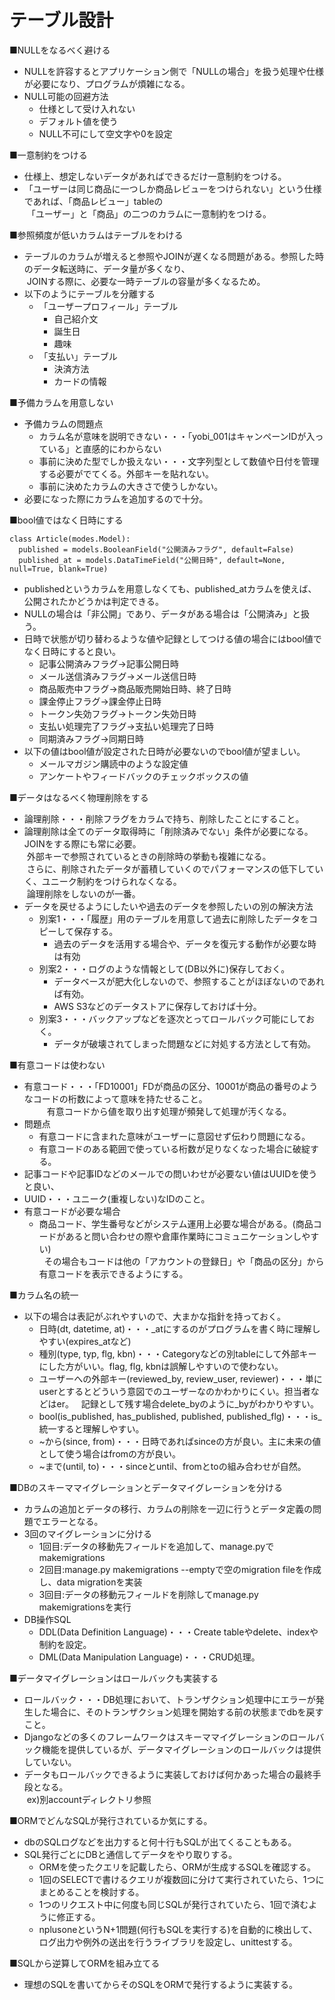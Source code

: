 # テーブル設計

■NULLをなるべく避ける
- NULLを許容するとアプリケーション側で「NULLの場合」を扱う処理や仕様が必要になり、プログラムが煩雑になる。
- NULL可能の回避方法
  - 仕様として受け入れない
  - デフォルト値を使う
  - NULL不可にして空文字や0を設定

■一意制約をつける
- 仕様上、想定しないデータがあればできるだけ一意制約をつける。
- 「ユーザーは同じ商品に一つしか商品レビューをつけられない」という仕様であれば、「商品レビュー」tableの  
&nbsp;「ユーザー」と「商品」の二つのカラムに一意制約をつける。

■参照頻度が低いカラムはテーブルをわける
- テーブルのカラムが増えると参照やJOINが遅くなる問題がある。参照した時のデータ転送時に、データ量が多くなり、  
&nbsp;JOINする際に、必要な一時テーブルの容量が多くなるため。
- 以下のようにテーブルを分離する
  - 「ユーザープロフィール」テーブル
    - 自己紹介文
    - 誕生日
    - 趣味
  - 「支払い」テーブル
    - 決済方法
    - カードの情報

■予備カラムを用意しない
- 予備カラムの問題点
  - カラム名が意味を説明できない・・・「yobi_001はキャンペーンIDが入っている」と直感的にわからない
  - 事前に決めた型でしか扱えない・・・文字列型として数値や日付を管理する必要がでてくる。外部キーを貼れない。
  - 事前に決めたカラムの大きさで使うしかない。
- 必要になった際にカラムを追加するので十分。

■bool値ではなく日時にする
```python:
class Article(modes.Model):
  published = models.BooleanField("公開済みフラグ", default=False)
  published_at = models.DataTimeField("公開日時", default=None, null=True, blank=True)
```
- publishedというカラムを用意しなくても、published_atカラムを使えば、公開されたかどうかは判定できる。
- NULLの場合は「非公開」であり、データがある場合は「公開済み」と扱う。
- 日時で状態が切り替わるような値や記録としてつける値の場合にはbool値でなく日時にすると良い。
  - 記事公開済みフラグ→記事公開日時
  - メール送信済みフラグ→メール送信日時
  - 商品販売中フラグ→商品販売開始日時、終了日時
  - 課金停止フラグ→課金停止日時
  - トークン失効フラグ→トークン失効日時
  - 支払い処理完了フラグ→支払い処理完了日時
  - 同期済みフラグ→同期日時
- 以下の値はbool値が設定された日時が必要ないのでbool値が望ましい。
  - メールマガジン購読中のような設定値
  - アンケートやフィードバックのチェックボックスの値

■データはなるべく物理削除をする
- 論理削除・・・削除フラグをカラムで持ち、削除したことにすること。
- 論理削除は全てのデータ取得時に「削除済みでない」条件が必要になる。JOINをする際にも常に必要。  
&nbsp;外部キーで参照されているときの削除時の挙動も複雑になる。  
&nbsp;さらに、削除されたデータが蓄積していくのでパフォーマンスの低下していく、ユニーク制約をつけられなくなる。  
&nbsp;論理削除をしないのが一番。
- データを戻せるようにしたいや過去のデータを参照したいの別の解決方法
  - 別案1・・・「履歴」用のテーブルを用意して過去に削除したデータをコピーして保存する。
    - 過去のデータを活用する場合や、データを復元する動作が必要な時は有効
  - 別案2・・・ログのような情報として(DB以外に)保存しておく。
    - データベースが肥大化しないので、参照することがほぼないのであれば有効。
    - AWS S3などのデータストアに保存しておけば十分。
  - 別案3・・・バックアップなどを逐次とってロールバック可能にしておく。
    - データが破壊されてしまった問題などに対処する方法として有効。

■有意コードは使わない
- 有意コード・・・「FD10001」FDが商品の区分、10001が商品の番号のようなコードの桁数によって意味を持たせること。  
&emsp; &emsp; 有意コードから値を取り出す処理が頻発して処理が汚くなる。
- 問題点
  - 有意コードに含まれた意味がユーザーに意図せず伝わり問題になる。
  - 有意コードのある範囲で使っている桁数が足りなくなった場合に破綻する。
- 記事コードや記事IDなどのメールでの問いわせが必要ない値はUUIDを使うと良い、  
- UUID・・・ユニーク(重複しない)なIDのこと。
- 有意コードが必要な場合
  - 商品コード、学生番号などがシステム運用上必要な場合がある。(商品コードがあると問い合わせの際や倉庫作業時にコミュニケーションしやすい)  
&nbsp;&nbsp;その場合もコードは他の「アカウントの登録日」や「商品の区分」から有意コードを表示できるようにする。

■カラム名の統一
- 以下の場合は表記がぶれやすいので、大まかな指針を持っておく。
  - 日時(dt, datetime, at)・・・_atにするのがプログラムを書く時に理解しやすい(expires_atなど)
  - 種別(type, typ, flg, kbn)・・・Categoryなどの別tableにして外部キーにした方がいい。flag, flg, kbnは誤解しやすいので使わない。
  - ユーザーへの外部キー(reviewed_by, review_user, reviewer)・・・単にuserとするとどういう意図でのユーザーなのかわかりにくい。担当者などはer。
&nbsp;&nbsp;記録として残す場合delete_byのように_byがわかりやすい。
  - bool(is_published, has_published, published, published_flg)・・・is_統一すると理解しやすい。
  - ~から(since, from)・・・日時であればsinceの方が良い。主に未来の値として使う場合はfromの方が良い。
  - ~まで(until, to)・・・sinceとuntil、fromとtoの組み合わせが自然。

■DBのスキーママイグレーションとデータマイグレーションを分ける
- カラムの追加とデータの移行、カラムの削除を一辺に行うとデータ定義の問題でエラーとなる。
- 3回のマイグレーションに分ける
  - 1回目:データの移動先フィールドを追加して、manage.pyでmakemigrations
  - 2回目:manage.py makemigrations <app> --emptyで空のmigration fileを作成し、data migrationを実装
  - 3回目:データの移動元フィールドを削除してmanage.py makemigrationsを実行
- DB操作SQL
  - DDL(Data Definition Language)・・・Create tableやdelete、indexや制約を設定。
  - DML(Data Manipulation Language)・・・CRUD処理。

■データマイグレーションはロールバックも実装する
- ロールバック・・・DB処理において、トランザクション処理中にエラーが発生した場合に、そのトランザクション処理を開始する前の状態までdbを戻すこと。
- Djangoなどの多くのフレームワークはスキーママイグレーションのロールバック機能を提供しているが、データマイグレーションのロールバックは提供していない。
- データもロールバックできるように実装しておけば何かあった場合の最終手段となる。  
&nbsp;ex)別accountディレクトリ参照

■ORMでどんなSQLが発行されているか気にする。
- dbのSQLログなどを出力すると何十行もSQLが出てくることもある。
- SQL発行ごとにDBと通信してデータをやり取りする。
  - ORMを使ったクエリを記載したら、ORMが生成するSQLを確認する。
  - 1回のSELECTで書けるクエリが複数回に分けて実行されていたら、1つにまとめることを検討する。
  - 1つのリクエスト中に何度も同じSQLが発行されていたら、1回で済むように修正する。
  - nplusoneというN+1問題(何行もSQLを実行する)を自動的に検出して、ログ出力や例外の送出を行うライブラリを設定し、unittestする。

■SQLから逆算してORMを組み立てる
- 理想のSQLを書いてからそのSQLをORMで発行するように実装する。